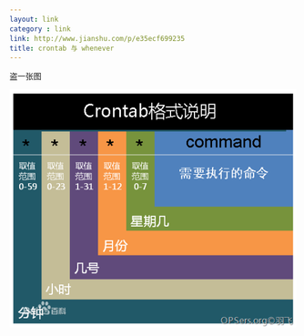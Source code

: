 ```yaml
---
layout: link
category : link
link: http://www.jianshu.com/p/e35ecf699235
title: crontab 与 whenever
---
```


   盗一张图

   <img src="/assets/images/whenever.jpg" />
